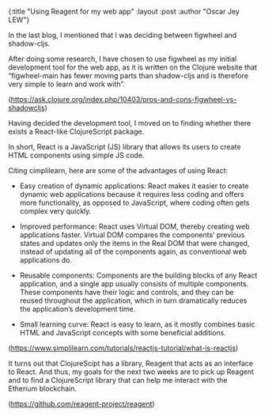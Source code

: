 {:title  "Using Reagent for my web app"
 :layout :post
 :author "Oscar Jey LEW"}

In the last blog, I mentioned that I was deciding between figwheel and shadow-cljs.

After doing some research, I have chosen to use figwheel as my initial development tool for the web app, as it is written on the Clojure website that “figwheel-main has fewer moving parts than shadow-cljs and is therefore very simple to learn and work with”.

(https://ask.clojure.org/index.php/10403/pros-and-cons-figwheel-vs-shadowcljs)

Having decided the development tool, I moved on to finding whether there exists a React-like ClojureScript package.

In short, React is a JavaScript (JS) library that allows its users to create HTML components using simple JS code.

Citing cimplilearn, here are some of the advantages of using React:

- Easy creation of dynamic applications: React makes it easier to create dynamic web applications because it requires less coding and offers more functionality, as opposed to JavaScript, where coding often gets complex very quickly. 

- Improved performance: React uses Virtual DOM, thereby creating web applications faster. Virtual DOM compares the components’ previous states and updates only the items in the Real DOM that were changed, instead of updating all of the components again, as conventional web applications do.  

- Reusable components: Components are the building blocks of any React application, and a single app usually consists of multiple components. These components have their logic and controls, and they can be reused throughout the application, which in turn dramatically reduces the application’s development time. 

- Small learning curve: React is easy to learn, as it mostly combines basic HTML and JavaScript concepts with some beneficial additions.

(https://www.simplilearn.com/tutorials/reactjs-tutorial/what-is-reactjs)

It turns out that ClojureScipt has a library, Reagent that acts as an interface to React. And thus, my goals for the next two weeks are to pick up Reagent and to find a ClojureScript library that can help me interact with the Etherium blockchain.

(https://github.com/reagent-project/reagent)
